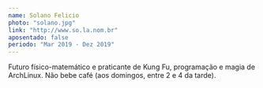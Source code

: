 ```yaml
---
name: Solano Felicio
photo: "solano.jpg"
link: "http://www.so.la.nom.br"
aposentado: false
periodo: "Mar 2019 - Dez 2019"
---
```


Futuro físico-matemático e praticante de Kung Fu, programação e magia de ArchLinux. Não bebe café (aos domingos, entre 2 e 4 da tarde).
